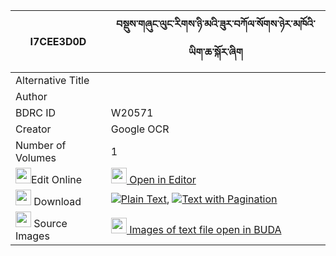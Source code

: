 |I7CEE3D0D|བསྡུས་གཞུང་ལུང་རིགས་ཉི་མའི་ཟུར་བཀོལ་སོགས་ཉེར་མཁོའི་ཡིག་ཆ་སྐོར་ཞིག 
| --- | --- 
|Alternative Title |
|Author | 
|BDRC ID | W20571
|Creator | Google OCR
|Number of Volumes| 1
|<img width="25" src="https://img.icons8.com/color/25/000000/edit-property.png">Edit Online| [<img width="25" src="https://avatars.githubusercontent.com/u/45091458?s=200&v=4"> Open in Editor](http://editor.openpecha.org/I7CEE3D0D)
|<img width="25" src="https://img.icons8.com/fluent/48/000000/download-2.png"/>  Download | [![](https://img.icons8.com/color/20/000000/txt.png)Plain Text](https://github.com/Openpecha/I7CEE3D0D/releases/download/v1/dushyung_lungrik_nyima_i_zurko_plain_I7CEE3D0D.zip), [![](https://img.icons8.com/color/20/000000/txt.png)Text with Pagination](https://github.com/Openpecha/I7CEE3D0D/releases/download/v1/dushyung_lungrik_nyima_i_zurko_pages_I7CEE3D0D.zip)
|<img width="25" src="https://img.icons8.com/plasticine/100/000000/pictures-folder.png"/>  Source Images | [<img width="25" src="https://library.bdrc.io/icons/BUDA-small.svg"> Images of text file open in BUDA](https://library.bdrc.io/show/bdr:W20571)